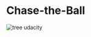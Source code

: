 # Chase-the-Ball
![tree udacity](https://user-images.githubusercontent.com/67613439/125197163-3cddfa00-e27a-11eb-885d-b7fda7f72597.png)
